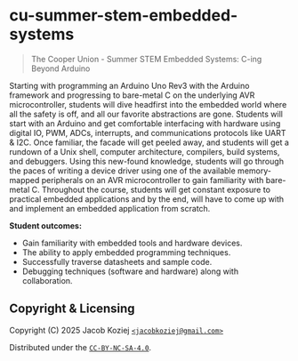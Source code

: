 # cu-summer-stem-embedded-systems

> The Cooper Union - Summer STEM Embedded Systems: C-ing Beyond Arduino

Starting with programming an Arduino Uno Rev3 with the Arduino framework and progressing to bare-metal C on the underlying AVR microcontroller, students will dive headfirst into the embedded world where all the safety is off, and all our favorite abstractions are gone.
Students will start with an Arduino and get comfortable interfacing with hardware using digital IO, PWM, ADCs, interrupts, and communications protocols like UART & I2C.
Once familiar, the facade will get peeled away, and students will get a rundown of a Unix shell, computer architecture, compilers, build systems, and debuggers.
Using this new-found knowledge, students will go through the paces of writing a device driver using one of the available memory-mapped peripherals on an AVR microcontroller to gain familiarity with bare-metal C.
Throughout the course, students will get constant exposure to practical embedded applications and by the end, will have to come up with and implement an embedded application from scratch.

**Student outcomes:**

- Gain familiarity with embedded tools and hardware devices.
- The ability to apply embedded programming techniques.
- Successfully traverse datasheets and sample code.
- Debugging techniques (software and hardware) along with collaboration.

## Copyright & Licensing

Copyright (C) 2025 Jacob Koziej [`<jacobkoziej@gmail.com>`]

Distributed under the [`CC-BY-NC-SA-4.0`].

[`<jacobkoziej@gmail.com>`]: mailto:jacobkoziej@gmail.com
[`cc-by-nc-sa-4.0`]: LICENSE
